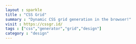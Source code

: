 ```yaml
---
layout : sparkle
title : "CSS Grid"
summary : "Dynamic CSS grid generation in the browser!"
visit : https://cssgr.id/
tags : ["css","generator","grid","design"]
category : "design"
---
```

